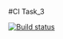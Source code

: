 #CI Task_3

[![Build status](https://ci.appveyor.com/api/projects/status/4o0timluxvhjot1q?svg=true)](https://ci.appveyor.com/project/JohnnyStorm19/ajs-homeworks)
